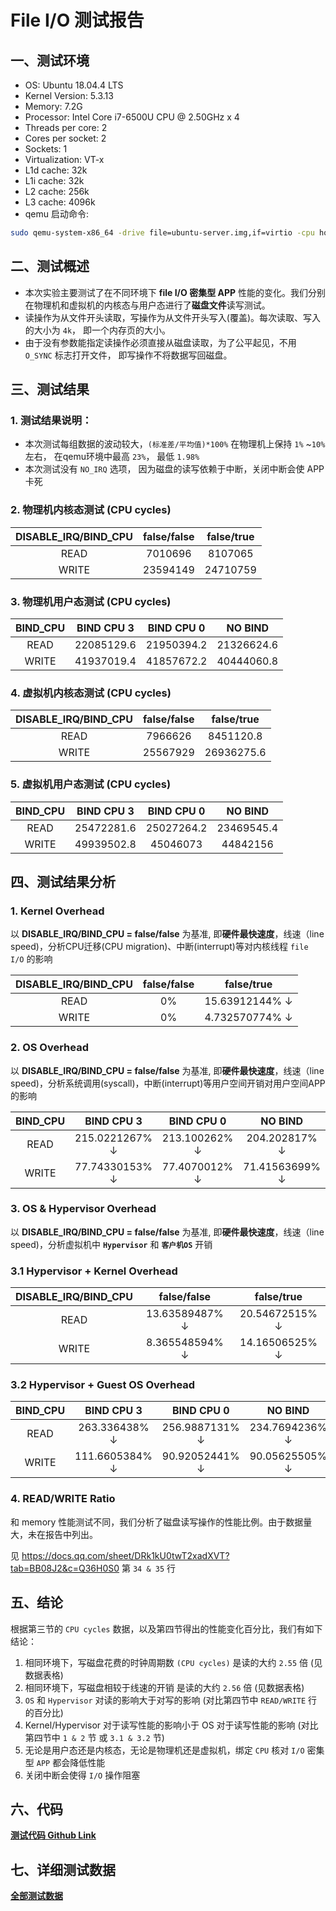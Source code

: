 # File I/O 测试报告
## 一、测试环境
- OS: Ubuntu 18.04.4 LTS
- Kernel Version: 5.3.13
- Memory: 7.2G
- Processor: Intel Core i7-6500U CPU @ 2.50GHz x 4
- Threads per core: 2
- Cores per socket: 2
- Sockets: 1
- Virtualization: VT-x
- L1d cache: 32k
- L1i cache: 32k
- L2 cache: 256k
- L3 cache: 4096k
- qemu 启动命令:
```bash
sudo qemu-system-x86_64 -drive file=ubuntu-server.img,if=virtio -cpu host -smp 4 -m 4096 -enable-kvm
```

## 二、测试概述
* 本次实验主要测试了在不同环境下 **file I/O 密集型 APP** 性能的变化。我们分别在物理机和虚拟机的内核态与用户态进行了**磁盘文件**读写测试。
* 读操作为从文件开头读取，写操作为从文件开头写入(覆盖)。每次读取、写入的大小为 `4k`， 即一个内存页的大小。
* 由于没有参数能指定读操作必须直接从磁盘读取，为了公平起见，不用 `O_SYNC` 标志打开文件， 即写操作不将数据写回磁盘。
## 三、测试结果
### 1. **测试结果说明：**

* 本次测试每组数据的波动较大，`(标准差/平均值)*100%` 在物理机上保持 `1%` ~`10%` 左右， 在qemu环境中最高 `23%`， 最低 `1.98%`
* 本次测试没有 `NO_IRQ` 选项， 因为磁盘的读写依赖于中断，关闭中断会使 APP 卡死 

### 2. 物理机内核态测试 (CPU cycles)
| DISABLE_IRQ/BIND_CPU | false/false | false/true |
| :-: | :-: | :-: |
| READ | 7010696 | 8107065 |
| WRITE | 23594149 | 24710759 |

### 3. 物理机用户态测试 (CPU cycles)
| BIND_CPU | BIND CPU 3 | BIND CPU 0 | NO BIND |
| :-: | :-: | :-: | :-: |
| READ | 22085129.6 | 21950394.2 | 21326624.6 |
| WRITE | 41937019.4 | 41857672.2 | 40444060.8 |

### 4. 虚拟机内核态测试 (CPU cycles)
| DISABLE_IRQ/BIND_CPU | false/false | false/true |
| :-: | :-: | :-: |
| READ | 7966626 | 8451120.8 |
| WRITE | 25567929 | 26936275.6 |

### 5. 虚拟机用户态测试 (CPU cycles)
| BIND_CPU | BIND CPU 3 | BIND CPU 0 | NO BIND |
| :-: | :-: | :-: | :-: |
| READ | 25472281.6 | 25027264.2 | 23469545.4 |
| WRITE | 49939502.8 | 45046073 | 44842156 |

## 四、测试结果分析
### 1. Kernel Overhead
以 **DISABLE_IRQ/BIND_CPU = false/false** 为基准, 即**硬件最快速度**，线速（line speed)，分析CPU迁移(CPU migration)、中断(interrupt)等对内核线程 `file I/O` 的影响

| DISABLE_IRQ/BIND_CPU | false/false | false/true |
| :-: | :-: | :-: |
| READ | 0% | 15.63912144% ↓ |
| WRITE | 0% | 4.732570774% ↓ |

### 2. OS Overhead
以 **DISABLE_IRQ/BIND_CPU = false/false** 为基准, 即**硬件最快速度**，线速（line speed)，分析系统调用(syscall)，中断(interrupt)等用户空间开销对用户空间APP的影响

| BIND_CPU | BIND CPU 3 | BIND CPU 0 | NO BIND |
| :-: | :-: | :-: | :-: |
| READ | 215.0221267% ↓ | 213.100262% ↓ | 204.202817% ↓ |
| WRITE | 77.74330153% ↓ | 77.4070012% ↓ | 71.41563699% ↓ |

### 3. OS & Hypervisor Overhead
以 **DISABLE_IRQ/BIND_CPU = false/false** 为基准, 即**硬件最快速度**，线速（line speed)，分析虚拟机中 **`Hypervisor`** 和 **`客户机OS`** 开销

### 3.1 Hypervisor + Kernel Overhead

| DISABLE_IRQ/BIND_CPU | false/false | false/true |
| :-: | :-: | :-: |
| READ | 13.63589487% ↓ | 20.54672515% ↓ |
| WRITE | 8.365548594% ↓ | 14.16506525% ↓ |

### 3.2 Hypervisor + Guest OS Overhead

| BIND_CPU | BIND CPU 3 | BIND CPU 0 | NO BIND |
| :-: | :-: | :-: | :-: |
| READ | 263.336438% ↓ | 256.9887131% ↓ | 234.7694236% ↓ |
| WRITE | 111.6605384% ↓ | 90.92052441% ↓ | 90.05625505% ↓ |

### 4. READ/WRITE Ratio
和 memory 性能测试不同，我们分析了磁盘读写操作的性能比例。由于数据量大，未在报告中列出。

见 https://docs.qq.com/sheet/DRk1kU0twT2xadXVT?tab=BB08J2&c=Q36H0S0 第 `34 & 35` 行

## 五、结论
根据第三节的 `CPU cycles` 数据，以及第四节得出的性能变化百分比，我们有如下结论：

1. 相同环境下，写磁盘花费的时钟周期数 `(CPU cycles)` 是读的大约 `2.55` 倍 (见数据表格)
2. 相同环境下，写磁盘相较于线速的开销 是读的大约 `2.56` 倍 (见数据表格)
3. `OS` 和 `Hypervisor` 对读的影响大于对写的影响 (对比第四节中 `READ/WRITE` 行的百分比)
4. Kernel/Hypervisor 对于读写性能的影响小于 OS 对于读写性能的影响 (对比第四节中 `1 & 2` 节 或 `3.1 & 3.2` 节)
5. 无论是用户态还是内核态，无论是物理机还是虚拟机，绑定 `CPU` 核对 `I/O` 密集型 `APP` 都会降低性能
6. 关闭中断会使得 `I/O` 操作阻塞

## 六、代码
[**测试代码 Github Link**](https://github.com/snake0/irq_test/tree/master/io)

## 七、详细测试数据

[**全部测试数据**](https://docs.qq.com/sheet/DRk1kU0twT2xadXVT?tab=BB08J2&c=B31A0A0)

